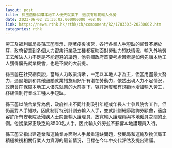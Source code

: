```yaml
---
layout: post
title: 孫玉菡稱保障本地工人優先就業下　適度有規範輸入外勞
date: 2023-06-02 21:35:02.000000000 +08:00
link: https://news.rthk.hk/rthk/ch/component/k2/1703303-20230602.htm
categories: rthk
---
```


勞工及福利局局長孫玉菡表示，隨著疫後復常，各行各業人手短缺的聲音不絕於耳，政府留意到多個人力密集行業及工種都反映面對勞動力短缺情況，輸入外地勞工去解決人力不足是不能迴避的議題，他強調政府首要考慮因素是如何先讓本地工人獲得優先就業機會，也是不變的大前提。

孫玉菡在社交網頁說，當局人力政策清晰，一定以本地人才為主，但當用盡最大努力，通過培訓和其他鼓勵就業措施用好所有潛在勞動力，依然出現人力不足情況，政府會在保障本地工人優先就業的大前提下，容許適度和有規範地增加輸入勞工，紓緩個別行業或工種人手短缺。

孫玉菡以院舍業界為例，政府推出不同計劃吸引年輕或年長人士參與院舍工作，但仍面對人手短缺，因此制訂特別計劃去輸入人手，並就計劃細節諮詢勞顧會，適度容許所有安老院及殘疾人士院舍輸入護理員、放寬輸入護理員與本地僱員之間的比例。他說業界正缺乏約8500名人手，因此輸入外勞並不影響本地護理員入行。 

孫玉菡又指出建造業和運輸業亦面對人手嚴重短缺問題，發展局和運輸及物流局正積極檢視相關行業人力資源的最新情況，目標在今年中交代評估及提出建議。
